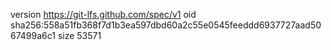version https://git-lfs.github.com/spec/v1
oid sha256:558a51fb368f7d1b3ea597dbd60a2c55e0545feeddd6937727aad5067499a6c1
size 53571
